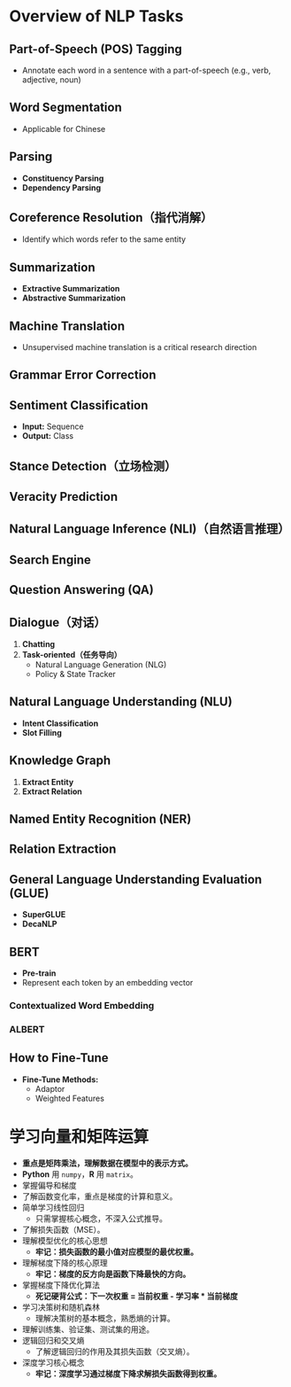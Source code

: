 # Overview of NLP Tasks

## Part-of-Speech (POS) Tagging
- Annotate each word in a sentence with a part-of-speech (e.g., verb, adjective, noun)

## Word Segmentation
- Applicable for Chinese

## Parsing
- **Constituency Parsing**
- **Dependency Parsing**

## Coreference Resolution（指代消解）
- Identify which words refer to the same entity

## Summarization
- **Extractive Summarization**
- **Abstractive Summarization**

## Machine Translation
- Unsupervised machine translation is a critical research direction

## Grammar Error Correction

## Sentiment Classification
- **Input:** Sequence
- **Output:** Class

## Stance Detection（立场检测）

## Veracity Prediction

## Natural Language Inference (NLI)（自然语言推理）

## Search Engine

## Question Answering (QA)

## Dialogue（对话）
1. **Chatting**
2. **Task-oriented（任务导向）**
   - Natural Language Generation (NLG)
   - Policy & State Tracker

## Natural Language Understanding (NLU)
- **Intent Classification**
- **Slot Filling**

## Knowledge Graph
1. **Extract Entity**
2. **Extract Relation**

## Named Entity Recognition (NER)

## Relation Extraction

## General Language Understanding Evaluation (GLUE)
- **SuperGLUE**
- **DecaNLP**

## BERT
- **Pre-train**
- Represent each token by an embedding vector

### Contextualized Word Embedding

### ALBERT

## How to Fine-Tune
- **Fine-Tune Methods:**
  - Adaptor
  - Weighted Features

# 学习向量和矩阵运算

- **重点是矩阵乘法，理解数据在模型中的表示方式。**
- **Python** 用 `numpy`，**R** 用 `matrix`。
- 掌握偏导和梯度
- 了解函数变化率，重点是梯度的计算和意义。
- 简单学习线性回归
  - 只需掌握核心概念，不深入公式推导。
- 了解损失函数（MSE）。
- 理解模型优化的核心思想
  - **牢记：损失函数的最小值对应模型的最优权重。**
- 理解梯度下降的核心原理
  - **牢记：梯度的反方向是函数下降最快的方向。**
- 掌握梯度下降优化算法
  - **死记硬背公式：下一次权重 = 当前权重 - 学习率 * 当前梯度**
- 学习决策树和随机森林
  - 理解决策树的基本概念，熟悉熵的计算。
- 理解训练集、验证集、测试集的用途。
- 逻辑回归和交叉熵
  - 了解逻辑回归的作用及其损失函数（交叉熵）。
- 深度学习核心概念
  - **牢记：深度学习通过梯度下降求解损失函数得到权重。**
